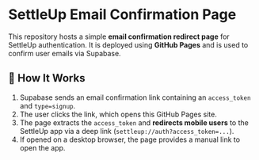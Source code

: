 # SettleUp Email Confirmation Page

This repository hosts a simple **email confirmation redirect page** for SettleUp authentication. It is deployed using **GitHub Pages** and is used to confirm user emails via Supabase.

## 🚀 How It Works

1. Supabase sends an email confirmation link containing an `access_token` and `type=signup`.
2. The user clicks the link, which opens this GitHub Pages site.
3. The page extracts the `access_token` and **redirects mobile users** to the SettleUp app via a deep link (`settleup://auth?access_token=...`).
4. If opened on a desktop browser, the page provides a manual link to open the app.



